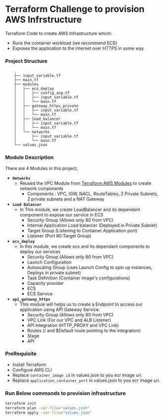 # Terraform Challenge to provision AWS Infrstructure

Terraform Code to create AWS Infrastructure which:
- Runs the container workload (we recommend ECS)
- Exposes the application to the internet over HTTPS in some way

### Project Structure 

        .
        ├── input_variable.tf
        ├── main.tf
        ├── modules
        │   ├── ecs_deploy
        │   │   ├── config_asg.tf
        │   │   ├── input_variable.tf
        │   │   └── main.tf
        │   ├── gateway_https_private
        │   │   ├── input_variable.tf
        │   │   └── main.tf
        │   ├── load_balancer
        │   │   ├── input_variable.tf
        │   │   └── main.tf
        │   └── networks
        │       ├── input_variable.tf
        │       └── main.tf
        └── values.json

### Module Description

There are 4 Modules in this project, 

- **`Networks`**
    -   Reused the VPC Module from [Terraform AWS Modules](https://registry.terraform.io/namespaces/terraform-aws-modules) to create network components
         -   Components : VPC, IGW, NACL, RouteTables, 2 Private Subnets, 2 private subnets and a NAT Gateway
- **`Load Balancer`**
    - In This module, we create LoadBalancer and its dependant component to expose our service in ECS 
         - Security Group (Allows only 80 from VPC)
         - Internal Application  Load balancer (Deployed in Private Subnet)
         - Target Group (Listening to Container Application port)
         - Listener (Port 80:Target Group)
- **`ecs_deploy`**
     - In this module, we create ecs and its dependant components to deploy our services
         - Security Group (Allows only 80 from VPC)
         - Launch Configuration  
         - Autoscaling Group (uses Launch Config to spin up instances, Deploys in private subnet)
         - Task Definition (Container image's configurations)
         - Capacity provider
         - ECS 
         - ECS Service 
- **`api_gateway_https`**
     - This module will helps us to create a Endpoint to access our application using API Gateway Service.
         - Security Group (Allows only 80 from VPC)
         - VPC Link (For our VPC and ALB Listener)
         - API Integration (HTTP_PROXY and VPC Link)
         - Routes (/ and $Default route pointing to the integration)
         - Stage 
         - API
         

### PreRequisite

- Install Terraform
- Configure AWS CLI 
- Replace `container_image_id` in values.json to you ecr image uri.
- Replace `application_container_port` in values.json to you ecr image uri.


### Run Below commands to provision infrastructure

```sh
terraform init
terraform plan -var-file="values.json"  
terraform apply -var-file="values.json"  
```

